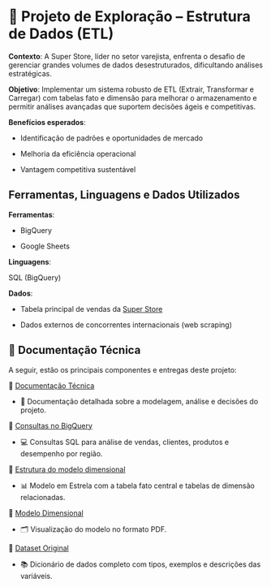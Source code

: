 # 🧪 Projeto de Exploração – Estrutura de Dados (ETL)

**Contexto**:
A Super Store, líder no setor varejista, enfrenta o desafio de gerenciar grandes volumes de dados desestruturados, dificultando análises estratégicas.

**Objetivo**:
Implementar um sistema robusto de ETL (Extrair, Transformar e Carregar) com tabelas fato e dimensão para melhorar o armazenamento e permitir análises avançadas que suportem decisões ágeis e competitivas.

**Benefícios esperados**:

- Identificação de padrões e oportunidades de mercado

- Melhoria da eficiência operacional

- Vantagem competitiva sustentável

## Ferramentas, Linguagens e Dados Utilizados

**Ferramentas**:

- BigQuery 

- Google Sheets 

**Linguagens**:

SQL (BigQuery)

**Dados**:

- Tabela principal de vendas da [Super Store](https://github.com/tha-lira/projeto-SuperStore-Rota-1/blob/main/Dataset-Original.md)

- Dados externos de concorrentes internacionais (web scraping)

## 🧭 Documentação Técnica

A seguir, estão os principais componentes e entregas deste projeto:

📌 [Documentação Técnica](https://github.com/tha-lira/projeto-SuperStore-Rota-1/blob/main/Relatorio-estruturaDeDados.md)
- 📝 Documentação detalhada sobre a modelagem, análise e decisões do projeto.

📌 [Consultas no BigQuery](https://github.com/tha-lira/projeto-SuperStore-Rota-1/blob/main/BigQuery-estruturaDeDados.md)
- 💻 Consultas SQL para análise de vendas, clientes, produtos e desempenho por região.

📌 [Estrutura do modelo dimensional](https://github.com/tha-lira/projeto-SuperStore-Rota-1/blob/main/Estrutura_Modelo_Dimesional.md)
- 📊 Modelo em Estrela com a tabela fato central e tabelas de dimensão relacionadas.

📌 [Modelo Dimensional](https://github.com/tha-lira/projeto-SuperStore-Rota-1/blob/main/Modelo%20Dimensional%20-%20An%C3%A1lise%20de%20Vendas%20(Star%20Schema).pdf)
- 🗂️ Visualização do modelo no formato PDF.

📌 [Dataset Original](https://github.com/tha-lira/projeto-SuperStore-Rota-1/blob/main/Dataset-Original.md)
- 📚 Dicionário de dados completo com tipos, exemplos e descrições das variáveis.
